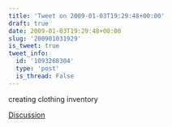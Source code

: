 ```yaml
---
title: 'Tweet on 2009-01-03T19:29:48+00:00'
draft: true
date: 2009-01-03T19:29:48+00:00
slug: '200901031929'
is_tweet: true
tweet_info:
  id: '1093268304'
  type: 'post'
  is_thread: False
---
```




creating clothing inventory

[Discussion](https://x.com/sytelus/status/1093268304)

